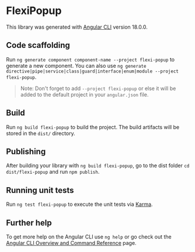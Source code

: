 # FlexiPopup

This library was generated with [Angular CLI](https://github.com/angular/angular-cli) version 18.0.0.

## Code scaffolding

Run `ng generate component component-name --project flexi-popup` to generate a new component. You can also use `ng generate directive|pipe|service|class|guard|interface|enum|module --project flexi-popup`.
> Note: Don't forget to add `--project flexi-popup` or else it will be added to the default project in your `angular.json` file. 

## Build

Run `ng build flexi-popup` to build the project. The build artifacts will be stored in the `dist/` directory.

## Publishing

After building your library with `ng build flexi-popup`, go to the dist folder `cd dist/flexi-popup` and run `npm publish`.

## Running unit tests

Run `ng test flexi-popup` to execute the unit tests via [Karma](https://karma-runner.github.io).

## Further help

To get more help on the Angular CLI use `ng help` or go check out the [Angular CLI Overview and Command Reference](https://angular.dev/tools/cli) page.
